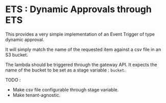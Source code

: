 # ETS : Dynamic Approvals through ETS

This provides a very simple implementation of an Event Trigger of type dynamic approval.

It will simply match the name of the requested item against a csv file in an S3 bucket.

The lambda should be triggered through the gateway API. It expects the name of the bucket to be set as a stage variable : `bucket`.

TODO :

* Make csv file configurable through stage variable.
* Make tenant-agnostic.
